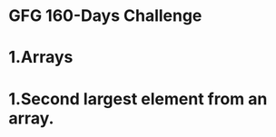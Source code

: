 <h1>GFG 160-Days Challenge</h1>
<h1> 1.Arrays</h1>
<h1>1.Second largest element from an array.</h1>
